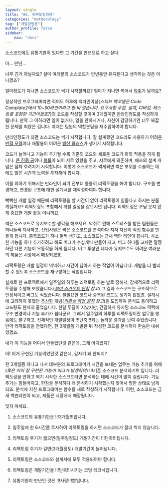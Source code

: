 ```yaml
---
layout: single
title: "#2. 리팩토링하라"
categories: "methodology"
tag: ["개발방법론"]
author_profile: false
sidebar: 
    nav: "docs"
---
```


소스코드에도 유통기한이 있다면 그 기간을 만년으로 하고 싶다.

아... 만년...

너무 긴거 아닐까요? 설마 여러분의 소스코드가 만년동안 유지된다고 생각하는 것은 아니겠죠?

얼마정도가 지나면 소스코드가 썩기 시작할까요? 얼마가 지나면 썩어서 [악취](https://tango1202.github.io/principle/principle-anti-pattern/#%EB%82%98%EC%81%9C-%EC%BD%94%EB%94%A9-%EA%B4%80%ED%96%89-%EC%BD%94%EB%93%9C-%EB%83%84%EC%83%88code-smells)가 날까요?

정상적인 프로그래머라면 적어도 하루에 백라인이상(*스티브 맥코넬은 Code Complate2에서 10~50라인이라고 한 바 있습니다. 요구사항 수집, 설계, 디버깅, 테스트를 포함한 기간이겠죠?*)의 코드를 작성할 것이며 3개월이면 만라인정도를 작성하게 됩니다. 만약 그 이하라면 일이 없거나, 일을 안하시거나, 자신이 감당하기엔 너무 복잡한 문제를 떠앉은 겁니다. 이때는 팀원의 역할분담을 재수립하여야 합니다.

만라인정도가 되면 소스코드는 썩기 시작합니다. 잘 설계했던 코드라도 사용하기 어려운 [빈혈 모델](https://tango1202.github.io/principle/principle-anti-pattern/#%EB%82%98%EC%81%9C-%EC%BD%94%EB%94%A9-%EA%B4%80%ED%96%89-%EB%B9%88%ED%98%88-%EB%AA%A8%EB%8D%B8anemic-model)이나 재활용이 어려운 [빙산 클래스](https://tango1202.github.io/principle/principle-anti-pattern/#%EB%82%98%EC%81%9C-%EC%BD%94%EB%94%A9-%EA%B4%80%ED%96%89-%EB%B9%99%EC%82%B0-%ED%81%B4%EB%9E%98%EC%8A%A4iceberg-class)가 생기기 시작합니다. 

코드가 늘어나고 기능이 추가될 수록 기존의 코드와 새로운 코드가 화학 작용을 하게 됩니다. [큰 진흙 공](https://tango1202.github.io/principle/principle-anti-pattern/#%EB%82%98%EC%81%9C-%EC%BD%94%EB%94%A9-%EA%B4%80%ED%96%89-%ED%81%B0-%EC%A7%84%ED%9D%99-%EA%B3%B5big-ball-of-mud)이나 [블롭](https://tango1202.github.io/principle/principle-anti-pattern/#%EB%82%98%EC%81%9C-%EC%BD%94%EB%94%A9-%EA%B4%80%ED%96%89-%EB%B8%94%EB%A1%ADthe-blob)이 되어 서로 영향을 주고, 서로에게 의존하며, 애초의 설계 개념은 점차 흐려지기 시작합니다. 이렇게 소스코드가 썩게되면 썩은 부위를 수술하는 데에도 많은 시간과 노력을 투자해야 합니다.

이를 피하기 위해서는 만라인이 되기 전부터 틈틈히 리팩토링을 해야 합니다. 구조를 변경하고, 변경된 구조에 대한 설계서를 재작성하여야 합니다.

빡빡한 개발 일정 때문에 리팩토링을 할 시간이 없어 리팩토링이 힘들다고 하시는 분들 계실까요? 리팩토링도 포함해서 개발 일정을 잡으시면 됩니다. 리팩토링은 코딩 못지 않게 중요한 개발 활동 이니까요.

썩은 소스코드로 유지보수할 생각을 해보세요. 악취로 인해 스트레스를 받은 팀원들은 하나둘씩 퇴사하고, 신입사원은 썩은 소스코드를 분석하다 지쳐 자신이 직접 함수를 만들게 됩니다. 중복코드가 하나 둘씩 생기고, 소스코드는 금새 백만 라인이 됩니다. 사소한 기능을 하나 추가하려고 해도 버그가 수십개씩 만들어 지고, 버그 하나를 고치면 멀쩡하던 다른 기능이 오동작을 하게 됩니다. 버그 투성인 데다가 유지보수도 어려운 여러분의 제품은 시장에서 매장되겠죠.

리팩토링은 개발 일정이 넉넉하고 시간이 남아서 하는 작업이 아닙니다. 개발을 더 빨리 할 수 있도록 소스코드를 재구성하는 작업입니다.

실제로 한 프로젝트에서 일주일의 하루는 리팩토링 하는 날로 정해서, 강제적으로 리팩토링을 수행해 보았습니다.(*[보이 스카우트 원칙](https://tango1202.github.io/principle/principle-boy-scout-rule/) 참고*) 그 결과 소스코드는 구조적으로 안정적이고 버그도 적었습니다. 불필요한 코드나 중복된 코드도 생기지 않았죠. 설계시에 고려하지 못했던 [추상화](https://tango1202.github.io/legacy-cpp-oop/legacy-cpp-oop-abstract-class-interface/) 개념(*[의존성 역전 원칙](https://tango1202.github.io/principle/principle-dependency-inversion/) 참고*)을 도입하여 분석도 용이하고 코드량도 현저히 줄었습니다. 한달 두달이 지났지만, 간결하게 유지된 소스코드 덕택에 구조 변경이나 기능 추가가 쉽더군요. 그래서 일주일의 하루를 리팩토링이란 업무를 했음에도 불구하고, 전체적인 개발일정이 !!!단축!!!되는 놀라운 결과를 보여 주었습니다. 만약 리팩토링을 안했다면, 한 3개월쯤 개발한 뒤 작성한 코드를 분석하다 한숨만 내쉬었겠죠.

내가 이 기능을 어디서 만들었던것 같은데, 그게 어디있지?

어! 이거 구현된 기능이었던것 같은데, 갑자기 왜 안되지?

한 3개월쯤 지나고 나서 대부분의 프로그래머가 시간을 보내는 업무는 기능 추가를 위해(*혹은 이미 잘 구현된 기능이 버그가 발생하여*) !!!기존 소스코드 분석하기!!! 입니다. 리팩토링을 안하고 썩기 시작한 소스코드라면 분석하는 데에 시간이 많이 걸립니다. 기능추가는 힘들어지고, 한참을 분석하다 왜 분석하기 시작했는지 잊어서 멍한 상태로 남게 되죠. 분석에 지친 프로그래머는 함수를 새로 작성하기 시작합니다. 이런, 소스코드는 금새 백만라인이 되고, 제품은 시장에서 매장됩니다.

잊지 마세요.

1. 소스코드의 유통기한은 !!!3개월!!!입니다.

2. 일주일에 한 6시간쯤 투자하여 리팩토링을 하시면 소스코드가 절대 썩지 않습니다.

3. 리팩토링 주기가 짧으면(일주일정도) 개발기간이 !!!단축!!!됩니다.

4. 리팩토링 주기가 길면(3개월정도) 개발기간이 늘어납니다.

5. 리팩토링은 소스코드와 설계서에 모두 적용되어야 합니다.

6. 리팩토링은 개발기간을 !!!단축!!!시키는 코딩 테크닉입니다.

7. 유통기한이 만년인 것은 !!!사랑!!!뿐입니다.
